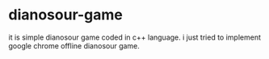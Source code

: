 # dianosour-game
it is simple dianosour game coded in c++ language. 
i just tried to implement google chrome offline dianosour game.












